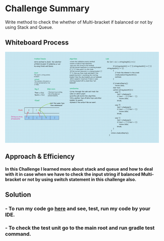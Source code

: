 # Challenge Summary
Write method to check  the whether of Multi-bracket if balanced  or not by using Stack and Queue.
## Whiteboard Process
![stack-queue-brackets.png](../Assert/stack-queue-brackets.png)

## Approach & Efficiency
#### In this Challenge I learned more about stack and queue and how to deal with it in case when we have to check the input string if balanced Multi-bracket or not by using switch statement in this challenge also. 


## Solution
### - To run my code go [here](src/main/java/CodeChallenges/Challenge13/App.java) and see, test, run my code by your IDE.
### - To check the test unit go to the main root and run gradle test command.